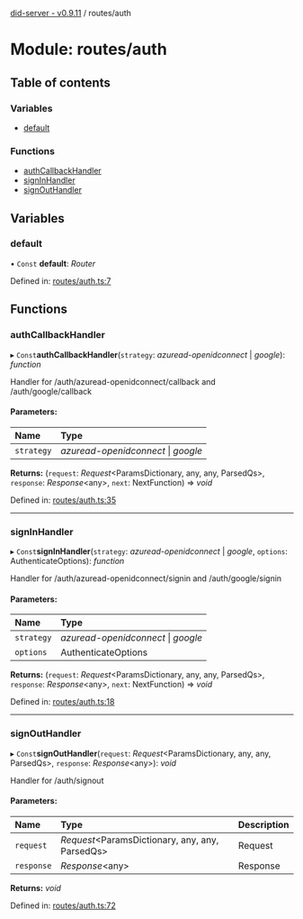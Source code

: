 [did-server - v0.9.11](../README.md) / routes/auth

# Module: routes/auth

## Table of contents

### Variables

- [default](routes_auth.md#default)

### Functions

- [authCallbackHandler](routes_auth.md#authcallbackhandler)
- [signInHandler](routes_auth.md#signinhandler)
- [signOutHandler](routes_auth.md#signouthandler)

## Variables

### default

• `Const` **default**: *Router*

Defined in: [routes/auth.ts:7](https://github.com/Puzzlepart/did/blob/dev/server/routes/auth.ts#L7)

## Functions

### authCallbackHandler

▸ `Const`**authCallbackHandler**(`strategy`: *azuread-openidconnect* \| *google*): *function*

Handler for /auth/azuread-openidconnect/callback and  /auth/google/callback

#### Parameters:

Name | Type |
:------ | :------ |
`strategy` | *azuread-openidconnect* \| *google* |

**Returns:** (`request`: *Request*<ParamsDictionary, any, any, ParsedQs\>, `response`: *Response*<any\>, `next`: NextFunction) => *void*

Defined in: [routes/auth.ts:35](https://github.com/Puzzlepart/did/blob/dev/server/routes/auth.ts#L35)

___

### signInHandler

▸ `Const`**signInHandler**(`strategy`: *azuread-openidconnect* \| *google*, `options`: AuthenticateOptions): *function*

Handler for /auth/azuread-openidconnect/signin and /auth/google/signin

#### Parameters:

Name | Type |
:------ | :------ |
`strategy` | *azuread-openidconnect* \| *google* |
`options` | AuthenticateOptions |

**Returns:** (`request`: *Request*<ParamsDictionary, any, any, ParsedQs\>, `response`: *Response*<any\>, `next`: NextFunction) => *void*

Defined in: [routes/auth.ts:18](https://github.com/Puzzlepart/did/blob/dev/server/routes/auth.ts#L18)

___

### signOutHandler

▸ `Const`**signOutHandler**(`request`: *Request*<ParamsDictionary, any, any, ParsedQs\>, `response`: *Response*<any\>): *void*

Handler for /auth/signout

#### Parameters:

Name | Type | Description |
:------ | :------ | :------ |
`request` | *Request*<ParamsDictionary, any, any, ParsedQs\> | Request   |
`response` | *Response*<any\> | Response   |

**Returns:** *void*

Defined in: [routes/auth.ts:72](https://github.com/Puzzlepart/did/blob/dev/server/routes/auth.ts#L72)
